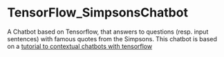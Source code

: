 # TensorFlow_SimpsonsChatbot
A Chatbot based on Tensorflow, that answers to questions (resp. input sentences) with famous quotes from the Simpsons.
This chatbot is based on a [tutorial to contextual chatbots with tensorflow](https://chatbotsmagazine.com/contextual-chat-bots-with-tensorflow-4391749d0077)
